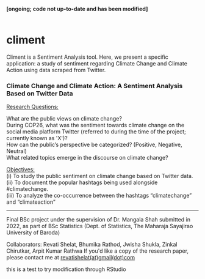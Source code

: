 **[ongoing; code not up-to-date and has been modified]** <br/><br/>
# climent
Climent is a Sentiment Analysis tool. Here, we present a specific application: a study of sentiment regarding Climate Change and Climate Action using data scraped from Twitter.

### Climate Change and Climate Action: A Sentiment Analysis Based on Twitter Data
<ins>Research Questions:</ins> <br/>

What are the public views on climate change? <br/>
During COP26, what was the sentiment towards climate change on the social media platform Twitter (referred to during the time of the project; currently known as 'X')? <br/>
How can the public’s perspective be categorized? (Positive, Negative, Neutral) <br/>
What related topics emerge in the discourse on climate change? <br/>

<ins>Objectives:</ins> <br/>
(i) To study the public sentiment on climate change based on Twitter data. <br/>
(ii) To document the popular hashtags being used alongside #climatechange. <br/>
(iii) To analyze the co-occurrence between the hashtags “climatechange” and “climateaction” <br/>

----

Final BSc project under the supervision of Dr. Mangala Shah submitted in 2022, as part of BSc Statistics (Dept. of Statistics, The Maharaja Sayajirao University of Baroda)

Collaborators:  Revati Shelat, Bhumika Rathod, Jwisha Shukla, Zinkal Chirutkar, Arpit Kumar Rathwa
If you'd like a copy of the research paper, please contact me at [revatishelat(at)gmail(dot)com](mailto:revatishelat@gmail.com)

this is a test to try modification through RStudio
